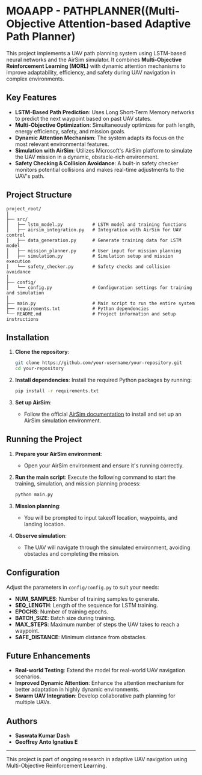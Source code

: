 # MOAAPP - PATHPLANNER((Multi-Objective Attention-based Adaptive Path Planner)

This project implements a UAV path planning system using LSTM-based neural networks and the AirSim simulator. It combines **Multi-Objective Reinforcement Learning (MORL)** with dynamic attention mechanisms to improve adaptability, efficiency, and safety during UAV navigation in complex environments.

## Key Features

- **LSTM-Based Path Prediction**: Uses Long Short-Term Memory networks to predict the next waypoint based on past UAV states.
- **Multi-Objective Optimization**: Simultaneously optimizes for path length, energy efficiency, safety, and mission goals.
- **Dynamic Attention Mechanism**: The system adapts its focus on the most relevant environmental features.
- **Simulation with AirSim**: Utilizes Microsoft's AirSim platform to simulate the UAV mission in a dynamic, obstacle-rich environment.
- **Safety Checking & Collision Avoidance**: A built-in safety checker monitors potential collisions and makes real-time adjustments to the UAV's path.

## Project Structure

```
project_root/
│
├── src/
│   ├── lstm_model.py           # LSTM model and training functions
│   ├── airsim_integration.py   # Integration with AirSim for UAV control
│   ├── data_generation.py      # Generate training data for LSTM model
│   ├── mission_planner.py      # User input for mission planning
│   ├── simulation.py           # Simulation setup and mission execution
│   └── safety_checker.py       # Safety checks and collision avoidance
│
├── config/
│   └── config.py               # Configuration settings for training and simulation
│
├── main.py                     # Main script to run the entire system
├── requirements.txt            # Python dependencies
└── README.md                   # Project information and setup instructions
```

## Installation

1. **Clone the repository**:
   ```bash
   git clone https://github.com/your-username/your-repository.git
   cd your-repository
   ```

2. **Install dependencies**:
   Install the required Python packages by running:
   ```bash
   pip install -r requirements.txt
   ```

3. **Set up AirSim**:
   - Follow the official [AirSim documentation](https://microsoft.github.io/AirSim/) to install and set up an AirSim simulation environment.

## Running the Project

1. **Prepare your AirSim environment**:
   - Open your AirSim environment and ensure it's running correctly.

2. **Run the main script**:
   Execute the following command to start the training, simulation, and mission planning process:
   ```bash
   python main.py
   ```

3. **Mission planning**:
   - You will be prompted to input takeoff location, waypoints, and landing location.

4. **Observe simulation**:
   - The UAV will navigate through the simulated environment, avoiding obstacles and completing the mission.

## Configuration

Adjust the parameters in `config/config.py` to suit your needs:
- **NUM_SAMPLES**: Number of training samples to generate.
- **SEQ_LENGTH**: Length of the sequence for LSTM training.
- **EPOCHS**: Number of training epochs.
- **BATCH_SIZE**: Batch size during training.
- **MAX_STEPS**: Maximum number of steps the UAV takes to reach a waypoint.
- **SAFE_DISTANCE**: Minimum distance from obstacles.

## Future Enhancements

- **Real-world Testing**: Extend the model for real-world UAV navigation scenarios.
- **Improved Dynamic Attention**: Enhance the attention mechanism for better adaptation in highly dynamic environments.
- **Swarm UAV Integration**: Develop collaborative path planning for multiple UAVs.

## Authors


- **Saswata Kumar Dash**
-  **Geoffrey Anto Ignatius E**

---

This project is part of ongoing research in adaptive UAV navigation using Multi-Objective Reinforcement Learning.
